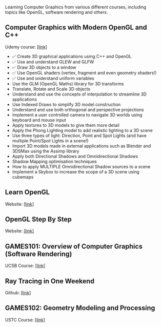 Learning Computer Graphics from various different courses, including topics like OpenGL, software rendering and others.

## Computer Graphics with Modern OpenGL and C++

Udemy course: [[link]](https://www.udemy.com/course/graphics-with-modern-opengl/)

- ✅ Create 3D graphical applications using C++ and OpenGL
- ✅ Use and understand GLEW and GLFW
- ✅ Draw 3D objects to a window
- ✅ Use OpenGL shaders (vertex, fragment and even geometry shaders!)
- ✅ Use and understand uniform variables
- Use the GLM (OpenGL Maths) library for 3D transforms
- Translate, Rotate and Scale 3D objects
- Understand and use the concepts of interpolation to streamline 3D applications
- Use Indexed Draws to simplify 3D model construction
- Understand and use both orthogonal and perspective projections
- Implement a user controlled camera to navigate 3D worlds using keyboard and mouse input
- Apply textures to 3D models to give them more detail
- Apply the Phong Lighting model to add realistic lighting to a 3D scene
- Use three types of light: Direction, Point and Spot Lights (and have multiple Point/Spot Lights in a scene!)
- Import 3D models made in external applications such as Blender and 3DSMax using the Assimp library
- Apply both Directional Shadows and Omnidirectional Shadows
- Shadow Mapping optimisation techniques
- How to apply MULTIPLE Omnidirectional Shadow sources to a scene
- Implement a Skybox to increase the scope of a 3D scene using cubemaps

## Learn OpenGL

Website: [[link]](https://learnopengl.com/)

## OpenGL Step By Step

Website: [[link]](https://ogldev.org/)

## GAMES101: Overview of Computer Graphics (Software Rendering)

UCSB Course: [[link]](https://sites.cs.ucsb.edu/~lingqi/teaching/games101.html)

## Ray Tracing in One Weekend

Github: [[link]](https://github.com/RayTracing/raytracing.github.io)

## GAMES102: Geometry Modeling and Processing

USTC Course: [[link]](http://staff.ustc.edu.cn/~lgliu/Courses/GAMES102_2020/default.html)
